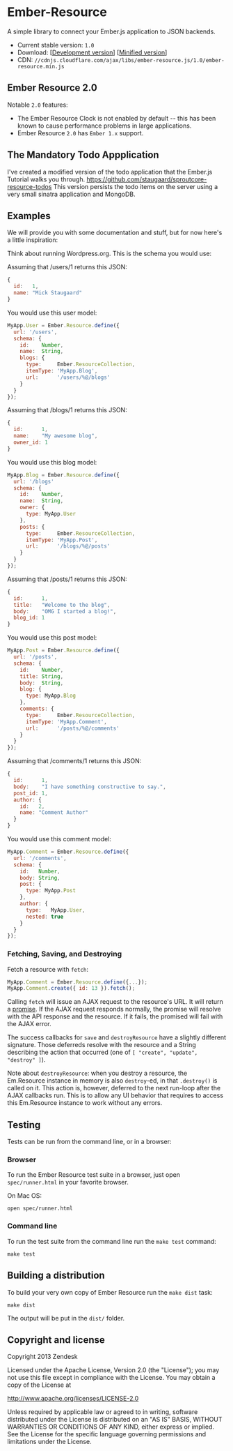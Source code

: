 # Ember-Resource

A simple library to connect your Ember.js application to JSON backends.

* Current stable version: `1.0`
* Download: \[[Development version][1]] \[[Minified version][2]]
* CDN: `//cdnjs.cloudflare.com/ajax/libs/ember-resource.js/1.0/ember-resource.min.js`

## Ember Resource 2.0

Notable `2.0` features:

* The Ember Resource Clock is not enabled by default -- this has been known to cause performance problems in large applications.
* Ember Resource `2.0` has `Ember 1.x` support.

## The Mandatory Todo Appplication

I've created a modified version of the todo application that the Ember.js Tutorial walks you through.
https://github.com/staugaard/sproutcore-resource-todos
This version persists the todo items on the server using a very small sinatra application and MongoDB.

## Examples

We will provide you with some documentation and stuff, but for now here's a little inspiration:

Think about running Wordpress.org. This is the schema you would use:

Assuming that /users/1 returns this JSON:

```javascript
{
  id:   1,
  name: "Mick Staugaard"
}
```

You would use this user model:

```javascript
MyApp.User = Ember.Resource.define({
  url: '/users',
  schema: {
    id:    Number,
    name:  String,
    blogs: {
      type:     Ember.ResourceCollection,
      itemType: 'MyApp.Blog',
      url:      '/users/%@/blogs'
    }
  }
});
```

Assuming that /blogs/1 returns this JSON:

```javascript
{
  id:      1,
  name:    "My awesome blog",
  owner_id: 1
}
```

You would use this blog model:

```javascript
MyApp.Blog = Ember.Resource.define({
  url: '/blogs'
  schema: {
    id:    Number,
    name:  String,
    owner: {
      type: MyApp.User
    },
    posts: {
      type:     Ember.ResourceCollection,
      itemType: 'MyApp.Post',
      url:      '/blogs/%@/posts'
    }
  }
});
```

Assuming that /posts/1 returns this JSON:

```javascript
{
  id:      1,
  title:   "Welcome to the blog",
  body:    "OMG I started a blog!",
  blog_id: 1
}
```

You would use this post model:

```javascript
MyApp.Post = Ember.Resource.define({
  url: '/posts',
  schema: {
    id:    Number,
    title: String,
    body:  String,
    blog: {
      type: MyApp.Blog
    },
    comments: {
      type:     Ember.ResourceCollection,
      itemType: 'MyApp.Comment',
      url:      '/posts/%@/comments'
    }
  }
});
```

Assuming that /comments/1 returns this JSON:

```javascript
{
  id:      1,
  body:    "I have something constructive to say.",
  post_id: 1,
  author: {
    id:   2,
    name: "Comment Author"
  }
}
```

You would use this comment model:

```javascript
MyApp.Comment = Ember.Resource.define({
  url: '/comments',
  schema: {
    id:   Number,
    body: String,
    post: {
      type: MyApp.Post
    },
    author: {
      type:   MyApp.User,
      nested: true
    }
  }
});
```

### Fetching, Saving, and Destroying

Fetch a resource with `fetch`:

```javascript
MyApp.Comment = Ember.Resource.define({...});
MyApp.Comment.create({ id: 13 }).fetch();
```

Calling `fetch` will issue an AJAX request to the resource's URL. It will
return a [promise](http://api.jquery.com/category/deferred-object/). If the
AJAX request responds normally, the promise will resolve with the API response
and the resource. If it fails, the promised will fail with the AJAX error.

The success callbacks for `save` and `destroyResource` have a slightly
different signature. Those deferreds resolve with the resource and a String
describing the action that occurred (one of
`[ "create", "update", "destroy" ]`).

Note about `destroyResource`: when you destroy a resource, the Em.Resource
instance in memory is also `destroy`-ed, in that `.destroy()` is called on
it. This action is, however, deferred to the next run-loop after the AJAX
callbacks run. This is to allow any UI behavior that requires to access this
Em.Resource instance to work without any errors.


## Testing

Tests can be run from the command line, or in a browser:

### Browser

To run the Ember Resource test suite in a browser, just open `spec/runner.html`
in your favorite browser.

On Mac OS:

    open spec/runner.html

### Command line

To run the test suite from the command line run the `make test` command:

    make test

## Building a distribution

To build your very own copy of Ember Resource run the `make dist` task:

    make dist

The output will be put in the `dist/` folder.

## Copyright and license

Copyright 2013 Zendesk

Licensed under the Apache License, Version 2.0 (the "License"); you may not use this file except in compliance with the License.
You may obtain a copy of the License at

http://www.apache.org/licenses/LICENSE-2.0

Unless required by applicable law or agreed to in writing, software distributed under the License is distributed on an "AS IS" BASIS, WITHOUT WARRANTIES OR CONDITIONS OF ANY KIND, either express or implied. See the License for the specific language governing permissions and limitations under the License.

[1]: https://cdnjs.cloudflare.com/ajax/libs/ember-resource.js/1.0/ember-resource.js
[2]: https://cdnjs.cloudflare.com/ajax/libs/ember-resource.js/1.0/ember-resource.min.js
[3]: http://semver.org/
[4]: https://github.com/zendesk/ember-resource/tree/1-0-stable
